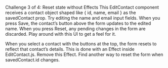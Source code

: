 Challenge 3 of 4: Reset state without Effects
This EditContact component receives a contact object shaped like { id, name, email } as the savedContact prop. Try editing the name and email input fields. When you press Save, the contact’s button above the form updates to the edited name. When you press Reset, any pending changes in the form are discarded. Play around with this UI to get a feel for it.

When you select a contact with the buttons at the top, the form resets to reflect that contact’s details. This is done with an Effect inside EditContact.js. Remove this Effect. Find another way to reset the form when savedContact.id changes.
